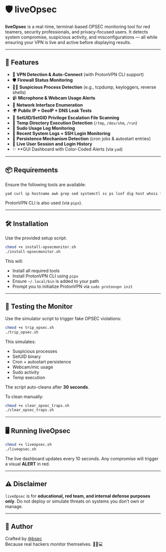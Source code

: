 # 🛡️ liveOpsec

**liveOpsec** is a real-time, terminal-based OPSEC monitoring tool for red teamers, security professionals, and privacy-focused users. It detects system compromise, suspicious activity, and misconfigurations — all while ensuring your VPN is live and active before displaying results.

---

## 🚀 Features

- 🔐 **VPN Detection & Auto-Connect** (with ProtonVPN CLI support)
- 🛡️ **Firewall Status Monitoring**
- 🕵️‍♂️ **Suspicious Process Detection** (e.g., tcpdump, keyloggers, reverse shells)
- 📹 **Microphone & Webcam Usage Alerts**
- 📡 **Network Interface Enumeration**
- 🌍 **Public IP + GeoIP + DNS Leak Tests**
- 📛 **SetUID/SetGID Privilege Escalation File Scanning**
- 🧟 **Temp Directory Execution Detection** (`/tmp`, `/dev/shm`, `/run`)
- 🧾 **Sudo Usage Log Monitoring**
- 📜 **Recent System Logs + SSH Login Monitoring**
- 🚀 **Persistence Mechanism Detection** (cron jobs & autostart entries)
- 👥 **Live User Session and Login History**
- ✨ **GUI Dashboard with Color-Coded Alerts (via `yad`)

---

## 📦 Requirements

Ensure the following tools are available:

```bash
yad curl ip hostname awk grep sed systemctl ss ps lsof dig host whois find pipx
```

ProtonVPN CLI is also used (via `pipx`).

---

## 🛠️ Installation

Use the provided setup script:

```bash
chmod +x install-opsecmonitor.sh
./install-opsecmonitor.sh
```

This will:
- Install all required tools
- Install ProtonVPN CLI using `pipx`
- Ensure `~/.local/bin` is added to your path
- Prompt you to initialize ProtonVPN via `sudo protonvpn init`

---

## 🧪 Testing the Monitor

Use the simulator script to trigger fake OPSEC violations:

```bash
chmod +x trip_opsec.sh
./trip_opsec.sh
```

This simulates:
- Suspicious processes
- SetUID binary
- Cron + autostart persistence
- Webcam/mic usage
- Sudo activity
- Temp execution

The script auto-cleans after **30 seconds**.

To clean manually:

```bash
chmod +x clear_opsec_traps.sh
./clear_opsec_traps.sh
```

---

## 🖥️ Running liveOpsec

```bash
chmod +x liveopsec.sh
./liveopsec.sh
```

The live dashboard updates every 10 seconds. Any compromise will trigger a visual **ALERT** in red.

---

## ⚠️ Disclaimer

`liveOpsec` is for **educational, red team, and internal defense purposes only**. Do not deploy or simulate threats on systems you don’t own or manage.

---

## 👤 Author

Crafted by [@bsec](https://github.com/bsec)  
Because real hackers monitor themselves. 🕵️‍♂️💻
